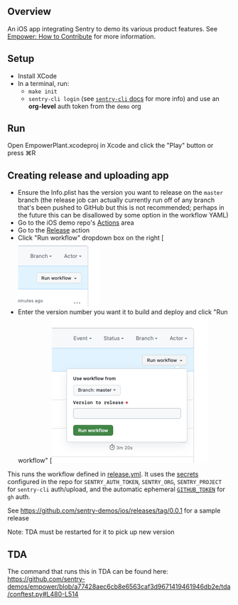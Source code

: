 ## Overview

An iOS app integrating Sentry to demo its various product features. See [Empower: How to Contribute](https://www.notion.so/sentry/Empower-How-to-Contribute-3190417cf9b14e7c895fb352d5c28bd6#0a64b16867e9418abc027f2450635510) for more information.

## Setup
- Install XCode
- In a terminal, run: 
    - `make init`
    - `sentry-cli login` (see [`sentry-cli` docs](https://docs.sentry.io/product/cli/) for more info) and use an **org-level** auth token from the `demo` org

## Run
Open EmpowerPlant.xcodeproj in Xcode and click the "Play" button or press ⌘R 

## Creating release and uploading app

- Ensure the Info.plist has the version you want to release on the `master` branch (the release job can actually currently run off of any branch that's been pushed to GitHub but this is not recommended; perhaps in the future this can be disallowed by some option in the workflow YAML)
- Go to the iOS demo repo's [Actions](https://github.com/sentry-demos/ios/actions) area
- Go to the [Release](https://github.com/sentry-demos/ios/actions/workflows/release.yml) action
- Click "Run workflow" dropdown box on the right [![The first "Run workflow" button](docs/run-workflow1.png)
- Enter the version number you want it to build and deploy and click "Run workflow" [![The second "Run workflow" button](docs/run-workflow2.png)

This runs the workflow defined in [release.yml](.github/workflows/release.yml). It uses the [secrets](https://github.com/sentry-demos/ios/settings/secrets/actions) configured in the repo for `SENTRY_AUTH_TOKEN`, `SENTRY_ORG`, `SENTRY_PROJECT` for `sentry-cli` auth/upload, and the automatic ephemeral [`GITHUB_TOKEN`](https://github.blog/changelog/2021-09-20-github-actions-ephemeral-self-hosted-runners-new-webhooks-for-auto-scaling/) for `gh` auth.

See https://github.com/sentry-demos/ios/releases/tag/0.0.1 for a sample release

Note: TDA must be restarted for it to pick up new version

## TDA

The command that runs this in TDA can be found here: https://github.com/sentry-demos/empower/blob/a77428aec6cb8e6563caf3d9671419461946db2e/tda/conftest.py#L480-L514
